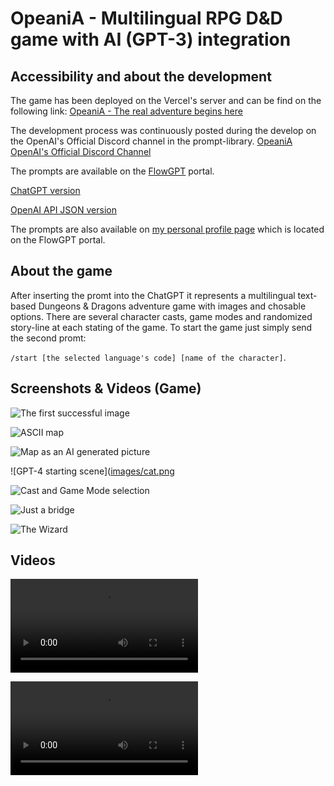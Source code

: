 # OpeaniA - Multilingual RPG D&D game with AI (GPT-3) integration

## Accessibility and about the development

The game has been deployed on the Vercel's server and can be find on the following link:
[OpeaniA - The real adventure begins here](https://opeania.vercel.app)

The development process was continuously posted during the develop on the OpenAI's Official Discord channel in the prompt-library.
[OpeaniA](https://discord.com/channels/974519864045756446/1088360914278948965)
[OpenAI's Official Discord Channel](https://discord.com/servers/openai-974519864045756446)

The prompts are available on the [FlowGPT](https://www.flowgpt.com) portal.

[ChatGPT version](https://flowgpt.com/playground/eFTzXPCBPDNTFgsDeTZ8W)

[OpenAI API JSON version](https://flowgpt.com/playground/Qo07gBegPonYxA7_nVPZB)

The prompts are also available on [my personal profile page](https://flowgpt.com/user/j9xjN6codP1fjQiUNa9t_) which is located on the FlowGPT portal.

## About the game
After inserting the promt into the ChatGPT it represents a multilingual text-based Dungeons & Dragons adventure game with images and chosable options. There are several character casts, game modes and randomized story-line at each stating of the game. To start the game just simply send the second promt:

```/start [the selected language's code] [name of the character]```.

## Screenshots & Videos (Game)

![The first successful image](uploads/opeania.png)

![ASCII map](https://cdn.discordapp.com/attachments/1088360914278948965/1088606917481476126/Screenshot_20230324_003330_Chrome.jpg)

![Map as an AI generated picture](https://cdn.discordapp.com/attachments/1088360914278948965/1088626412652593244/Screenshot_20230324_015202_Chrome.jpg)

![GPT-4 starting scene]([images/cat.png](https://cdn.discordapp.com/attachments/1088360914278948965/1089001343542370334/Screenshot_20230325_023346_Chrome.jpg)

![Cast and Game Mode selection](https://cdn.discordapp.com/attachments/1088360914278948965/1089001343873732678/Screenshot_20230325_023402_Chrome.jpg)

![Just a bridge](https://media.discordapp.net/attachments/1088360914278948965/1089001345475948615/Screenshot_20230325_023538_Chrome.jpg)

![The Wizard](https://media.discordapp.net/attachments/1088360914278948965/1089001346302234634/Screenshot_20230325_023704_Chrome.jpg)

## Videos

![Development](uploads/2023-04-03_01-24-23.mp4)

<video src="https://github.com/Cs4k1Sr4C/OpeaniA.RPG/blob/main/uploads/2023-04-03_01-24-23.mp4" controls="controls" style="max-width: 730px;"></video>
